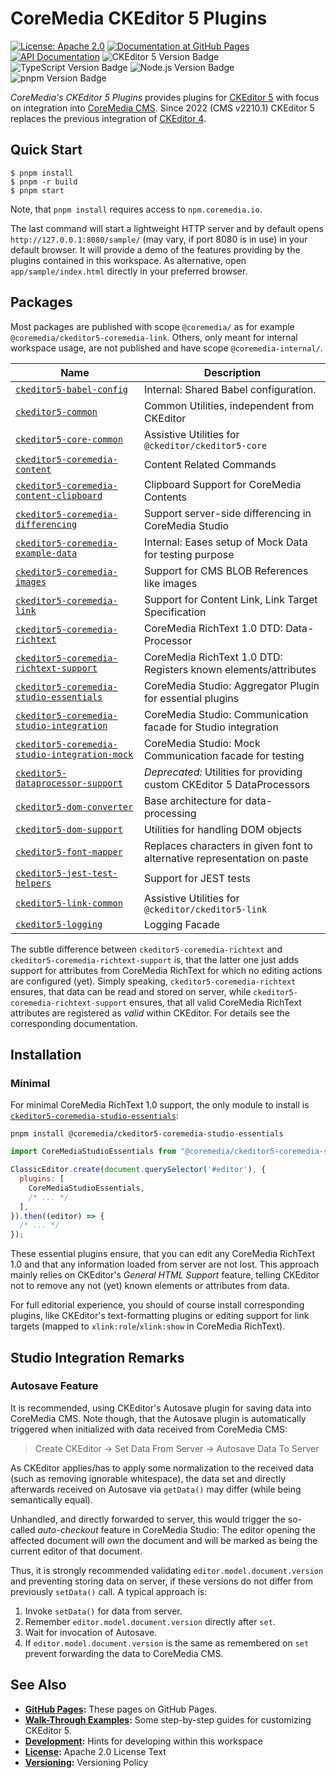# CoreMedia CKEditor 5 Plugins

[![License: Apache 2.0][badge:license:Apache2]](./LICENSE)
[![Documentation at GitHub Pages][badge:docs:GHPages]][gp:ckeditor-plugins]
[![API Documentation][docs:api:badge]][docs:api]
![CKEditor 5 Version Badge][badge:ckeditor]
![TypeScript Version Badge][badge:lang:typescript]
![Node.js Version Badge][badge:engine:nodejs]
![pnpm Version Badge][badge:engine:pnpm]

_CoreMedia's CKEditor 5 Plugins_ provides plugins for [CKEditor 5][] with focus
on integration into [CoreMedia CMS][]. Since 2022 (CMS v2210.1) CKEditor 5
replaces the previous integration of [CKEditor 4][].

## Quick Start

```text
$ pnpm install
$ pnpm -r build
$ pnpm start
```

Note, that `pnpm install` requires access to `npm.coremedia.io`.

The last command will start a lightweight HTTP server and by default opens
`http://127.0.0.1:8080/sample/` (may vary, if port 8080 is in use) in your
default browser. It will provide a demo of the features providing by the
plugins contained in this workspace. As alternative, open
`app/sample/index.html` directly in your preferred browser.

## Packages

Most packages are published with scope `@coremedia/` as for example
`@coremedia/ckeditor5-coremedia-link`. Others, only meant for internal
workspace usage, are not published and have scope `@coremedia-internal/`.

| Name                                              | Description                                                              |
|---------------------------------------------------|--------------------------------------------------------------------------|
| [`ckeditor5-babel-config`][]                      | Internal: Shared Babel configuration.                                    |
| [`ckeditor5-common`][]                            | Common Utilities, independent from CKEditor                              |
| [`ckeditor5-core-common`][]                       | Assistive Utilities for `@ckeditor/ckeditor5-core`                       |
| [`ckeditor5-coremedia-content`][]                 | Content Related Commands                                                 |
| [`ckeditor5-coremedia-content-clipboard`][]       | Clipboard Support for CoreMedia Contents                                 |
| [`ckeditor5-coremedia-differencing`][]            | Support server-side differencing in CoreMedia Studio                     |
| [`ckeditor5-coremedia-example-data`][]            | Internal: Eases setup of Mock Data for testing purpose                   |
| [`ckeditor5-coremedia-images`][]                  | Support for CMS BLOB References like images                              |
| [`ckeditor5-coremedia-link`][]                    | Support for Content Link, Link Target Specification                      |
| [`ckeditor5-coremedia-richtext`][]                | CoreMedia RichText 1.0 DTD: Data-Processor                               |
| [`ckeditor5-coremedia-richtext-support`][]        | CoreMedia RichText 1.0 DTD: Registers known elements/attributes          |
| [`ckeditor5-coremedia-studio-essentials`][]       | CoreMedia Studio: Aggregator Plugin for essential plugins                |
| [`ckeditor5-coremedia-studio-integration`][]      | CoreMedia Studio: Communication facade for Studio integration            |
| [`ckeditor5-coremedia-studio-integration-mock`][] | CoreMedia Studio: Mock Communication facade for testing                  |
| [`ckeditor5-dataprocessor-support`][]             | _Deprecated:_ Utilities for providing custom CKEditor 5 DataProcessors   |
| [`ckeditor5-dom-converter`][]                     | Base architecture for data-processing                                    |
| [`ckeditor5-dom-support`][]                       | Utilities for handling DOM objects                                       |
| [`ckeditor5-font-mapper`][]                       | Replaces characters in given font to alternative representation on paste |
| [`ckeditor5-jest-test-helpers`][]                 | Support for JEST tests                                                   |
| [`ckeditor5-link-common`][]                       | Assistive Utilities for `@ckeditor/ckeditor5-link`                       |
| [`ckeditor5-logging`][]                           | Logging Facade                                                           |

The subtle difference between `ckeditor5-coremedia-richtext` and
`ckeditor5-coremedia-richtext-support` is, that the latter one just adds support
for attributes from CoreMedia RichText for which no editing actions are configured
(yet). Simply speaking, `ckeditor5-coremedia-richtext` ensures, that data can be
read and stored on server, while `ckeditor5-coremedia-richtext-support` ensures,
that all valid CoreMedia RichText attributes are registered as _valid_ within
CKEditor. For details see the corresponding documentation.

## Installation

### Minimal

For minimal CoreMedia RichText 1.0 support, the only module to install is
[`ckeditor5-coremedia-studio-essentials`][]:

```text
pnpm install @coremedia/ckeditor5-coremedia-studio-essentials
```

```javascript
import CoreMediaStudioEssentials from "@coremedia/ckeditor5-coremedia-studio-essentials/CoreMediaStudioEssentials";

ClassicEditor.create(document.querySelector('#editor'), {
  plugins: [
    CoreMediaStudioEssentials,
    /* ... */
  ],
}).then((editor) => {
  /* ... */
});
```

These essential plugins ensure, that you can edit any CoreMedia RichText 1.0
and that any information loaded from server are not lost. This approach
mainly relies on CKEditor's _General HTML Support_ feature, telling
CKEditor not to remove any not (yet) known elements or attributes from data.

For full editorial experience, you should of course install corresponding
plugins, like CKEditor's text-formatting plugins or editing support for link
targets (mapped to `xlink:role`/`xlink:show` in CoreMedia RichText).

## Studio Integration Remarks

### Autosave Feature

It is recommended, using CKEditor's Autosave plugin for saving data into
CoreMedia CMS. Note though, that the Autosave plugin is automatically triggered
when initialized with data received from CoreMedia CMS:

> Create CKEditor → Set Data From Server → Autosave Data To Server

As CKEditor applies/has to apply some normalization to the received data (such
as removing ignorable whitespace), the data set and directly afterwards
received on Autosave via `getData()` may differ (while being semantically
equal).

Unhandled, and directly forwarded to server, this would trigger the so-called
_auto-checkout_ feature in CoreMedia Studio: The editor opening the affected
document will _own_ the document and will be marked as being the current
editor of that document.

Thus, it is strongly recommended validating `editor.model.document.version`
and preventing storing data on server, if these versions do not differ from
previously `setData()` call. A typical approach is:

1. Invoke `setData()` for data from server.
2. Remember `editor.model.document.version` directly after `set`.
3. Wait for invocation of Autosave.
4. If `editor.model.document.version` is the same as remembered on `set` prevent
   forwarding the data to CoreMedia CMS.

## See Also

* **[GitHub Pages][gp:ckeditor-plugins]:** These pages on GitHub Pages.
* **[Walk-Through Examples](./examples/README.md):** Some step-by-step guides
  for customizing CKEditor 5.
* **[Development](./DEVELOPMENT.md):** Hints for developing within this workspace
* **[License](./LICENSE):** Apache 2.0 License Text
* **[Versioning](./VERSIONING.md):** Versioning Policy

<!-- ===========================================================[References] -->

[`ckeditor5-babel-config`]: <./packages/ckeditor5-babel-config> "@coremedia-internal/ckeditor5-babel-config"
[`ckeditor5-common`]: <./packages/ckeditor5-common> "@coremedia/ckeditor5-common"
[`ckeditor5-core-common`]: <./packages/ckeditor5-core-common> "@coremedia/ckeditor5-core-common"
[`ckeditor5-coremedia-content`]: <./packages/ckeditor5-coremedia-content> "@coremedia/ckeditor5-coremedia-content"
[`ckeditor5-coremedia-content-clipboard`]: <./packages/ckeditor5-coremedia-content-clipboard> "@coremedia/ckeditor5-coremedia-content-clipboard"
[`ckeditor5-coremedia-differencing`]: <./packages/ckeditor5-coremedia-differencing> "@coremedia/ckeditor5-coremedia-differencing"
[`ckeditor5-coremedia-example-data`]: <./packages/ckeditor5-coremedia-example-data> "@coremedia-internal/ckeditor5-coremedia-example-data"
[`ckeditor5-coremedia-images`]: <./packages/ckeditor5-coremedia-images> "@coremedia/ckeditor5-coremedia-images"
[`ckeditor5-coremedia-link`]: <./packages/ckeditor5-coremedia-link> "@coremedia/ckeditor5-coremedia-link"
[`ckeditor5-coremedia-richtext`]: <./packages/ckeditor5-coremedia-richtext> "@coremedia/ckeditor5-coremedia-richtext"
[`ckeditor5-coremedia-richtext-support`]: <./packages/ckeditor5-coremedia-richtext-support> "@coremedia/ckeditor5-coremedia-richtext-support"
[`ckeditor5-coremedia-studio-essentials`]: <./packages/ckeditor5-coremedia-studio-essentials> "@coremedia/ckeditor5-coremedia-studio-essentials"
[`ckeditor5-coremedia-studio-integration`]: <./packages/ckeditor5-coremedia-studio-integration> "@coremedia/ckeditor5-coremedia-studio-integration"
[`ckeditor5-coremedia-studio-integration-mock`]: <./packages/ckeditor5-coremedia-studio-integration-mock> "@coremedia/ckeditor5-coremedia-studio-integration-mock"
[`ckeditor5-dataprocessor-support`]: <./packages/ckeditor5-dataprocessor-support> "@coremedia/ckeditor5-dataprocessor-support"
[`ckeditor5-dom-converter`]: <./packages/ckeditor5-dom-converter> "@coremedia/ckeditor5-dom-converter"
[`ckeditor5-dom-support`]: <./packages/ckeditor5-dom-support> "@coremedia/ckeditor5-dom-support"
[`ckeditor5-font-mapper`]: <./packages/ckeditor5-font-mapper> "@coremedia/ckeditor5-font-mapper"
[`ckeditor5-jest-test-helpers`]: <./packages/ckeditor5-jest-test-helpers> "@coremedia-internal/ckeditor5-jest-test-helpers"
[`ckeditor5-link-common`]: <./packages/ckeditor5-link-common> "@coremedia/ckeditor5-link-common"
[`ckeditor5-logging`]: <./packages/ckeditor5-logging> "@coremedia/ckeditor5-logging"
[docs:api]: <https://coremedia.github.io/ckeditor-plugins/docs/api/> "CoreMedia CKEditor 5 Plugins – API Documentation"
[docs:api:badge]: <https://img.shields.io/badge/docs-%F0%9F%93%83%20API-informational?style=for-the-badge>
[badge:docs:GHPages]: <https://img.shields.io/badge/docs-%F0%9F%93%9D%20GH%20Pages-informational?style=for-the-badge>
[badge:license:Apache2]: <https://img.shields.io/badge/license-Apache_2.0-informational?style=for-the-badge>
[badge:engine:nodejs]: <https://img.shields.io/badge/Node.js-18-informational?style=for-the-badge&logo=node.js&logoColor=white>
[badge:engine:pnpm]: <https://img.shields.io/badge/pnpm-8.1-informational?style=for-the-badge&logo=pnpm&logoColor=white>
[badge:lang:typescript]: <https://img.shields.io/badge/TypeScript-4.9.5-informational?style=for-the-badge&logo=typescript&logoColor=white>
[badge:ckeditor]: <https://img.shields.io/badge/CKEditor-37.1.0-informational?style=for-the-badge&logo=ckeditor5&logoColor=white>
[CKEditor 4]: <https://ckeditor.com/ckeditor-4/> "CKEditor 4 | Visual Text Editor for HTML"
[CKEditor 5]: <https://ckeditor.com/ckeditor-5/> "CKEditor 5 | Powerful Framework with Modular Architecture"
[CoreMedia CMS]: <https://www.coremedia.com/> "Best-of-Breed Digital Experience Platform CoreMedia"
[gp:ckeditor-plugins]: <https://coremedia.github.io/ckeditor-plugins/>  "CoreMedia CKEditor 5 Plugins – GitHub Pages"
